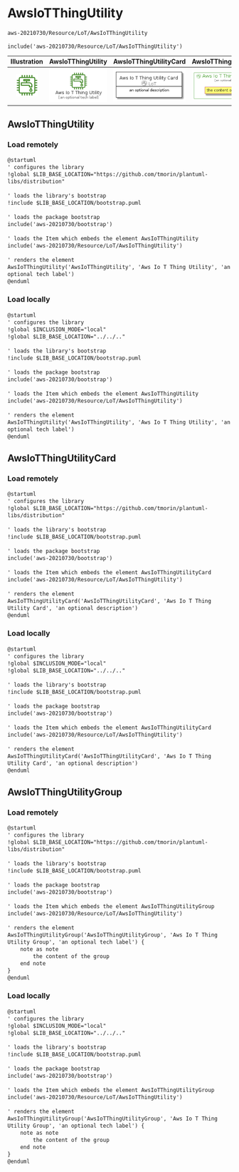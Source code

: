 # AwsIoTThingUtility


```text
aws-20210730/Resource/LoT/AwsIoTThingUtility
```

```text
include('aws-20210730/Resource/LoT/AwsIoTThingUtility')
```



| Illustration | AwsIoTThingUtility | AwsIoTThingUtilityCard | AwsIoTThingUtilityGroup |
| :---: | :---: | :---: | :---: |
| ![illustration for Illustration](../../../aws-20210730/Resource/LoT/AwsIoTThingUtility.png) | ![illustration for AwsIoTThingUtility](../../../aws-20210730/Resource/LoT/AwsIoTThingUtility.Local.png) | ![illustration for AwsIoTThingUtilityCard](../../../aws-20210730/Resource/LoT/AwsIoTThingUtilityCard.Local.png) | ![illustration for AwsIoTThingUtilityGroup](../../../aws-20210730/Resource/LoT/AwsIoTThingUtilityGroup.Local.png) |




## AwsIoTThingUtility

### Load remotely
```plantuml
@startuml
' configures the library
!global $LIB_BASE_LOCATION="https://github.com/tmorin/plantuml-libs/distribution"

' loads the library's bootstrap
!include $LIB_BASE_LOCATION/bootstrap.puml

' loads the package bootstrap
include('aws-20210730/bootstrap')

' loads the Item which embeds the element AwsIoTThingUtility
include('aws-20210730/Resource/LoT/AwsIoTThingUtility')

' renders the element
AwsIoTThingUtility('AwsIoTThingUtility', 'Aws Io T Thing Utility', 'an optional tech label')
@enduml
```

### Load locally
```plantuml
@startuml
' configures the library
!global $INCLUSION_MODE="local"
!global $LIB_BASE_LOCATION="../../.."

' loads the library's bootstrap
!include $LIB_BASE_LOCATION/bootstrap.puml

' loads the package bootstrap
include('aws-20210730/bootstrap')

' loads the Item which embeds the element AwsIoTThingUtility
include('aws-20210730/Resource/LoT/AwsIoTThingUtility')

' renders the element
AwsIoTThingUtility('AwsIoTThingUtility', 'Aws Io T Thing Utility', 'an optional tech label')
@enduml
```

## AwsIoTThingUtilityCard

### Load remotely
```plantuml
@startuml
' configures the library
!global $LIB_BASE_LOCATION="https://github.com/tmorin/plantuml-libs/distribution"

' loads the library's bootstrap
!include $LIB_BASE_LOCATION/bootstrap.puml

' loads the package bootstrap
include('aws-20210730/bootstrap')

' loads the Item which embeds the element AwsIoTThingUtilityCard
include('aws-20210730/Resource/LoT/AwsIoTThingUtility')

' renders the element
AwsIoTThingUtilityCard('AwsIoTThingUtilityCard', 'Aws Io T Thing Utility Card', 'an optional description')
@enduml
```

### Load locally
```plantuml
@startuml
' configures the library
!global $INCLUSION_MODE="local"
!global $LIB_BASE_LOCATION="../../.."

' loads the library's bootstrap
!include $LIB_BASE_LOCATION/bootstrap.puml

' loads the package bootstrap
include('aws-20210730/bootstrap')

' loads the Item which embeds the element AwsIoTThingUtilityCard
include('aws-20210730/Resource/LoT/AwsIoTThingUtility')

' renders the element
AwsIoTThingUtilityCard('AwsIoTThingUtilityCard', 'Aws Io T Thing Utility Card', 'an optional description')
@enduml
```

## AwsIoTThingUtilityGroup

### Load remotely
```plantuml
@startuml
' configures the library
!global $LIB_BASE_LOCATION="https://github.com/tmorin/plantuml-libs/distribution"

' loads the library's bootstrap
!include $LIB_BASE_LOCATION/bootstrap.puml

' loads the package bootstrap
include('aws-20210730/bootstrap')

' loads the Item which embeds the element AwsIoTThingUtilityGroup
include('aws-20210730/Resource/LoT/AwsIoTThingUtility')

' renders the element
AwsIoTThingUtilityGroup('AwsIoTThingUtilityGroup', 'Aws Io T Thing Utility Group', 'an optional tech label') {
    note as note
        the content of the group
    end note
}
@enduml
```

### Load locally
```plantuml
@startuml
' configures the library
!global $INCLUSION_MODE="local"
!global $LIB_BASE_LOCATION="../../.."

' loads the library's bootstrap
!include $LIB_BASE_LOCATION/bootstrap.puml

' loads the package bootstrap
include('aws-20210730/bootstrap')

' loads the Item which embeds the element AwsIoTThingUtilityGroup
include('aws-20210730/Resource/LoT/AwsIoTThingUtility')

' renders the element
AwsIoTThingUtilityGroup('AwsIoTThingUtilityGroup', 'Aws Io T Thing Utility Group', 'an optional tech label') {
    note as note
        the content of the group
    end note
}
@enduml
```


